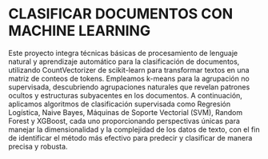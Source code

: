 # CLASIFICAR DOCUMENTOS CON MACHINE LEARNING

Este proyecto integra técnicas básicas de procesamiento de lenguaje natural y aprendizaje automático para la clasificación de documentos, utilizando CountVectorizer de scikit-learn para transformar textos en una matriz de conteos de tokens. Empleamos k-means para la agrupación no supervisada, descubriendo agrupaciones naturales que revelan patrones ocultos y estructuras subyacentes en los documentos. A continuación, aplicamos algoritmos de clasificación supervisada como Regresión Logística, Naive Bayes, Máquinas de Soporte Vectorial (SVM), Random Forest y XGBoost, cada uno proporcionando perspectivas únicas para manejar la dimensionalidad y la complejidad de los datos de texto, con el fin de identificar el método más efectivo para predecir y clasificar de manera precisa y robusta.
